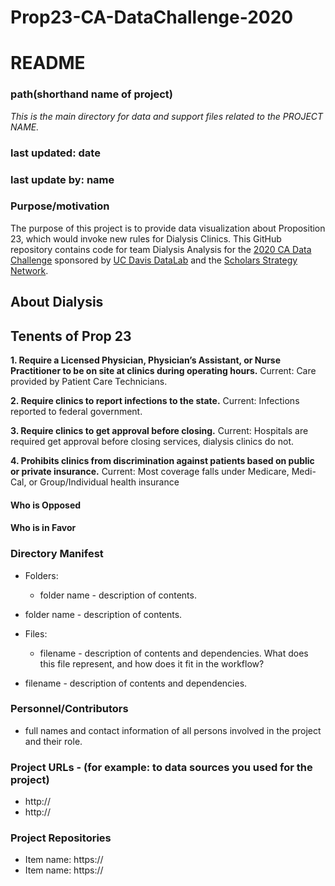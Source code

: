 # Prop23-CA-DataChallenge-2020

# README
### path(shorthand name of project)

*This is the main directory for data and support files related to the PROJECT NAME.*

### last updated: date
### last update by: name


### Purpose/motivation
The purpose of this project is to provide data visualization about Proposition 23, which would invoke new rules for Dialysis Clinics. This GitHub repository contains code for team Dialysis Analysis for the [2020 CA Data Challenge](https://datalab.ucdavis.edu/ca-election-2020-data-challenge/) sponsored by [UC Davis DataLab](https://datalab.ucdavis.edu/) and the [Scholars Strategy Network](https://scholars.org/chapter/sacramento).

## About Dialysis

## Tenents of Prop 23

**1. Require a Licensed Physician, Physician’s Assistant, or Nurse Practitioner to be on site at clinics during operating hours.**
Current: Care provided by Patient Care Technicians.

**2. Require clinics to report infections to the state.**
Current: Infections reported to federal government.

**3. Require clinics to get approval before closing.**
Current: Hospitals are required get approval before closing services, dialysis clinics do not.

**4. Prohibits clinics from discrimination against patients based on public or private insurance.**
Current: Most coverage falls under Medicare,  Medi-Cal, or Group/Individual health insurance



#### Who is Opposed

#### Who is in Favor


### Directory Manifest

*  Folders:
	* folder name - description of contents.
* folder name - description of contents.

* Files:
	*  filename - description of contents and dependencies. What does     this file represent, and how does it fit in the workflow?
*  filename - description of contents and dependencies.

### Personnel/Contributors

* full names and contact information of all persons involved in the project and their role.


### Project URLs - (for example: to data sources you used for the project)

* http://
* http://

### Project Repositories

* Item name: https://
* Item name: https://



